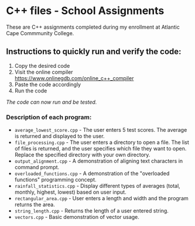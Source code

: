 # C++ files - School Assignments

These are C++ assignments completed during my enrollment at Atlantic Cape Commmunity College.

## Instructions to quickly run and verify the code:
1. Copy the desired code
2. Visit the online compiler https://www.onlinegdb.com/online_c++_compiler
3. Paste the code accordingly
4. Run the code

*The code can now run and be tested.*

### Description of each program:

- ```average_lowest_score.cpp``` - The user enters 5 test scores. The average is returned and displayed to the user.
- ```file_processing.cpp``` - The user enters a directory to open a file. The list of files is returned, and the user specifies which file they want to open. Replace the specified directory with your own directory.
- ```output_alignment.cpp``` - A demonstration of aligning text characters in command prompt.
- ```overloaded_functions.cpp``` - A demonstration of the "overloaded functions" programming concept.
- ```rainfall_statistics.cpp``` - Display different types of averages (total, monthly, highest, lowest) based on user input.
- ```rectangular_area.cpp``` - User enters a length and width and the program returns the area.
- ```string_length.cpp``` - Returns the length of a user entered string.
- ```vectors.cpp``` - Basic demonstration of vector usage.
